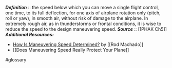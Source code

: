 ***Definition***    :: the speed below which you can move a single flight control, one time, to its full deflection, for one axis of airplane rotation only (pitch, roll or yaw), in smooth air, without risk of damage to the airplane. In extremely rough air, as in thunderstorms or frontal conditions, it is wise to reduce the speed to the design maneuvering speed.
***Source***         :: [[PHAK Ch5]]
***Additional Resources:***
- [How Is Maneuvering Speed Determined?](https://www.youtube.com/watch?v=o_KdHEzIJkk) by [[Rod Machado]]
- [[Does Maneuvering Speed Really Protect Your Plane]]

#glossary 
